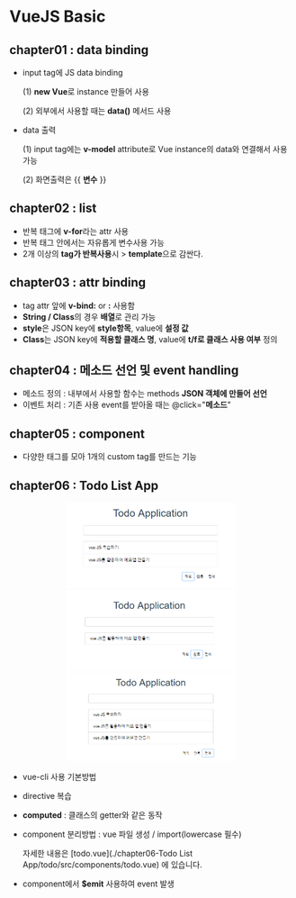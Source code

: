 # VueJS Basic

## chapter01 : data binding

* input tag에 JS data binding

  (1) **new Vue**로 instance 만들어 사용

  (2) 외부에서 사용할 때는 **data()** 메서드 사용

* data 출력

  (1) input tag에는 **v-model** attribute로 Vue instance의 data와 연결해서 사용가능

  (2) 화면출력은 {{ **변수** }}

## chapter02 : list

* 반복 태그에 **v-for**라는 attr 사용
* 반복 태그 안에서는 자유롭게 변수사용 가능
* 2개 이상의 **tag가 반복사용**시 > **template**으로 감싼다.

## chapter03 : attr binding

* tag attr 앞에 **v-bind:** or **:** 사용함
* **String / Class**의 경우 **배열**로 관리 가능
* **style**은 JSON key에 **style항목**, value에 **설정 값**
* **Class**는 JSON key에 **적용할 클래스 명**, value에 **t/f로 클래스 사용 여부** 정의

## chapter04 : 메소드 선언 및 event handling

* 메소드 정의 : 내부에서 사용할 함수는 methods **JSON 객체에 만들어 선언**
* 이벤트 처리 : 기존 사용 event를 받아올 때는 @click="**메소드**"

## chapter05 : component

* 다양한 태그를 모아 1개의 custom tag를 만드는 기능

## chapter06 : Todo List App

<p align="center">
  <img src="./images/plan.PNG" width="300" >
  <img src="./images/success.PNG" width="300" >
  <img src="./images/all.PNG" width="300" >
</p>

* vue-cli 사용 기본방법
* directive 복습
* **computed** : 클래스의 getter와 같은 동작
* component 분리방법 : vue 파일 생성 / import(lowercase 필수)

  자세한 내용은 [todo.vue](./chapter06-Todo List App/todo/src/components/todo.vue) 에 있습니다.
  
* component에서 **$emit** 사용하여 event 발생
